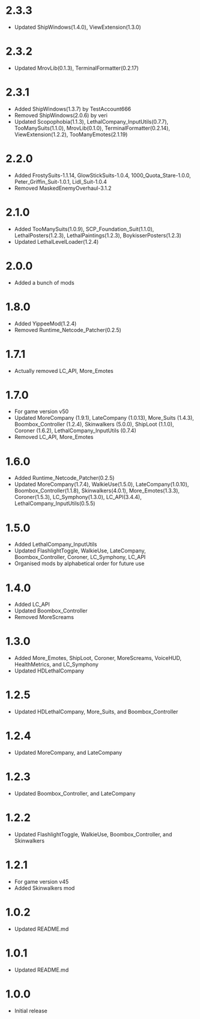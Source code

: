 # 2.3.3
- Updated ShipWindows(1.4.0), ViewExtension(1.3.0)

# 2.3.2
- Updated MrovLib(0.1.3), TerminalFormatter(0.2.17)

# 2.3.1
- Added ShipWindows(1.3.7) by TestAccount666
- Removed ShipWindows(2.0.6) by veri
- Updated Scopophobia(1.1.3), LethalCompany_InputUtils(0.7.7), TooManySuits(1.1.0), MrovLib(0.1.0), TerminalFormatter(0.2.14), ViewExtension(1.2.2), TooManyEmotes(2.1.19)

# 2.2.0
- Added FrostySuits-1.1.14, GlowStickSuits-1.0.4, 1000_Quota_Stare-1.0.0, Peter_Griffin_Suit-1.0.1, Lidl_Suit-1.0.4
- Removed MaskedEnemyOverhaul-3.1.2

# 2.1.0
- Added TooManySuits(1.0.9), SCP_Foundation_Suit(1.1.0), LethalPosters(1.2.3), LethalPaintings(1.2.3), BoykisserPosters(1.2.3)
- Updated LethalLevelLoader(1.2.4)

# 2.0.0
- Added a bunch of mods

# 1.8.0
- Added YippeeMod(1.2.4)
- Removed Runtime_Netcode_Patcher(0.2.5)

# 1.7.1
- Actually removed LC_API, More_Emotes

# 1.7.0
- For game version v50
- Updated MoreCompany (1.9.1), LateCompany (1.0.13), More_Suits (1.4.3), Boombox_Controller (1.2.4), Skinwalkers (5.0.0), ShipLoot (1.1.0), Coroner (1.6.2), LethalCompany_InputUtils (0.7.4)
- Removed LC_API, More_Emotes

# 1.6.0
- Added Runtime_Netcode_Patcher(0.2.5)
- Updated MoreCompany(1.7.4), WalkieUse(1.5.0), LateCompany(1.0.10), Boombox_Controller(1.1.8), Skinwalkers(4.0.1), More_Emotes(1.3.3), Coroner(1.5.3), LC_Symphony(1.3.0), LC_API(3.4.4), LethalCompany_InputUtils(0.5.5)

# 1.5.0
- Added LethalCompany_InputUtils
- Updated FlashlightToggle, WalkieUse, LateCompany, Boombox_Controller, Coroner, LC_Symphony, LC_API
- Organised mods by alphabetical order for future use

# 1.4.0
- Added LC_API
- Updated Boombox_Controller
- Removed MoreScreams

# 1.3.0
 - Added More_Emotes, ShipLoot, Coroner, MoreScreams, VoiceHUD, HealthMetrics, and LC_Symphony
 - Updated HDLethalCompany

# 1.2.5
- Updated HDLethalCompany, More_Suits, and Boombox_Controller

# 1.2.4
- Updated MoreCompany, and LateCompany

# 1.2.3
- Updated Boombox_Controller, and LateCompany

# 1.2.2
- Updated FlashlightToggle, WalkieUse, Boombox_Controller, and Skinwalkers

# 1.2.1
- For game version v45
- Added Skinwalkers mod

# 1.0.2
- Updated README.md

# 1.0.1
- Updated README.md

# 1.0.0
- Initial release